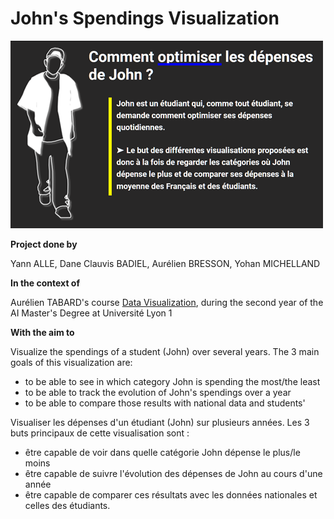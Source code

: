 # John's Spendings Visualization

![thumbnail](thumbnail.png)

**Project done by**

Yann ALLE, Dane Clauvis BADIEL, Aurélien BRESSON, Yohan MICHELLAND

**In the context of**

Aurélien TABARD's course [Data Visualization](https://lyondataviz.github.io/teaching/lyon1-m2/2021/), during the second year of the AI Master's Degree at Université Lyon 1

**With the aim to**

Visualize the spendings of a student (John) over several years.
The 3 main goals of this visualization are:

- to be able to see in which category John is spending the most/the least
- to be able to track the evolution of John's spendings over a year
- to be able to compare those results with national data and students'

Visualiser les dépenses d'un étudiant (John) sur plusieurs années.
Les 3 buts principaux de cette visualisation sont :

- être capable de voir dans quelle catégorie John dépense le plus/le moins
- être capable de suivre l'évolution des dépenses de John au cours d'une année
- être capable de comparer ces résultats avec les données nationales et celles des étudiants.

